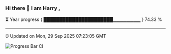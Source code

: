 ### Hi there 👋 I am Harry , 

⏳ Year progress { ██████████████████████▁▁▁▁▁▁▁▁ } 74.33 %

---

⏰ Updated on Mon, 29 Sep 2025 07:23:05 GMT

![Progress Bar CI](https://github.com/duykhang68/duykhang68/workflows/Progress%20Bar%20CI/badge.svg)
